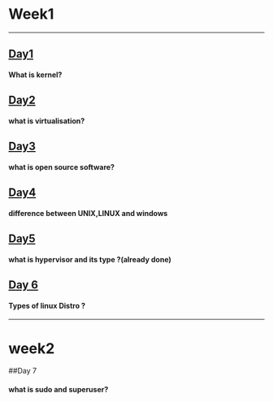 # Week1 
----------------------------------------------------
## [Day1](https://github.com/devratapuri/30daysofdev/blob/master/Day1.md) 

#### What is kernel?

## [Day2](https://github.com/devratapuri/30daysofdev/blob/master/Day2.md)

#### what is virtualisation?

## [Day3](https://github.com/devratapuri/30daysofdev/blob/master/Day3_%26Day4.md)

#### what is open source software?

## [Day4](https://github.com/devratapuri/30daysofdev/blob/master/Day3_%26Day4.md)

#### difference between UNIX,LINUX and windows 

## [Day5]()

#### what is hypervisor and its type ?(already done)

## [Day 6]()

#### Types of linux Distro ?
--------------------------------------------------------------------------------
# week2

##Day 7

#### what is sudo and superuser?


